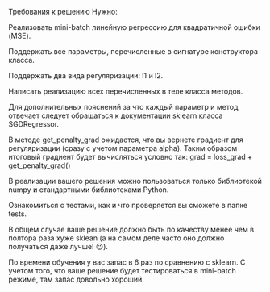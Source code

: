 Требования к решению
Нужно:


Реализовать mini-batch линейную регрессию для квадратичной ошибки (MSE).


Поддержать все параметры, перечисленные в сигнатуре конструктора класса.


Поддержать два вида регуляризации: l1 и l2.


Написать реализацию всех перечисленных в теле класса методов.


Для дополнительных пояснений за что каждый параметр и метод отвечает следует обращаться к документации sklearn класса SGDRegressor.


В методе get_penalty_grad ожидается, что вы вернете градиент для регуляризации (сразу с учетом параметра alpha). Таким образом итоговый градиент будет вычисляться условно так:
grad = loss_grad + get_penalty_grad()


В реализации вашего решения можно пользоваться только библиотекой numpy и стандартными библиотеками Python.


Ознакомиться с тестами, как и что проверяется вы сможете в папке tests.


В общем случае ваше решение должно быть по качеству менее чем в полтора раза хуже sklean (а на самом деле часто оно должно получаться даже лучше! 😉).


По времени обучения у вас запас в 6 раз по сравнению с sklearn. С учетом того, что ваше решение будет тестироваться в mini-batch режиме, там запас довольно хороший.
